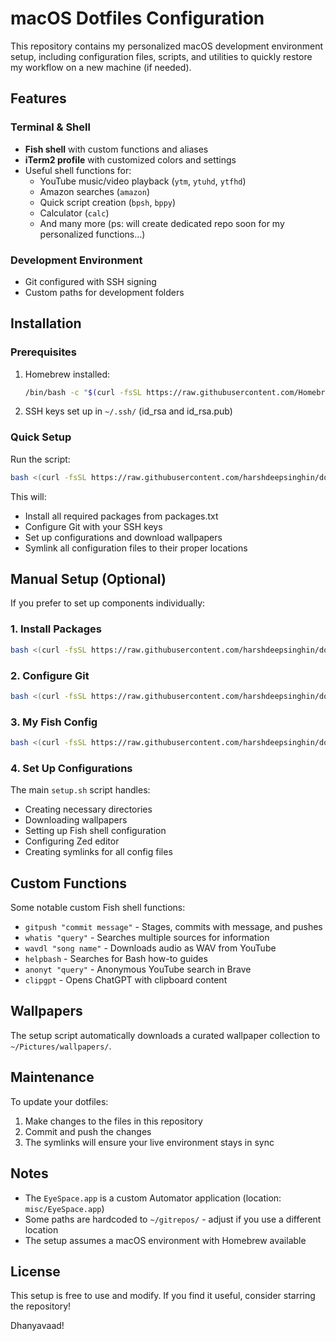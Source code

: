# macOS Dotfiles Configuration

This repository contains my personalized macOS development environment setup, including configuration files, scripts, and utilities to quickly restore my workflow on a new machine (if needed).

## Features

### Terminal & Shell
- **Fish shell** with custom functions and aliases
- **iTerm2 profile** with customized colors and settings
- Useful shell functions for:
  - YouTube music/video playback (`ytm`, `ytuhd`, `ytfhd`)
  - Amazon searches (`amazon`)
  - Quick script creation (`bpsh`, `bppy`)
  - Calculator (`calc`)
  - And many more (ps: will create dedicated repo soon for my personalized functions...)

### Development Environment
- Git configured with SSH signing
- Custom paths for development folders


## Installation

### Prerequisites

1. Homebrew installed:
   ```bash
   /bin/bash -c "$(curl -fsSL https://raw.githubusercontent.com/Homebrew/install/HEAD/install.sh)"
   ```
2. SSH keys set up in `~/.ssh/` (id_rsa and id_rsa.pub)

### Quick Setup

Run the script:
   ```bash
   bash <(curl -fsSL https://raw.githubusercontent.com/harshdeepsinghin/dotfiles/refs/heads/main/macOS/scripts/setup.sh)
   ```

This will:
- Install all required packages from packages.txt
- Configure Git with your SSH keys
- Set up configurations and download wallpapers
- Symlink all configuration files to their proper locations

## Manual Setup (Optional)

If you prefer to set up components individually:

### 1. Install Packages

```bash
bash <(curl -fsSL https://raw.githubusercontent.com/harshdeepsinghin/dotfiles/refs/heads/main/macOS/scripts/stems/install-packages.sh)
```

### 2. Configure Git

```bash
bash <(curl -fsSL https://raw.githubusercontent.com/harshdeepsinghin/dotfiles/refs/heads/main/macOS/scripts/stems/git-setup.sh) ok
```

### 3. My Fish Config

```bash
bash <(curl -fsSL https://raw.githubusercontent.com/harshdeepsinghin/dotfiles/refs/heads/main/macOS/scripts/stems/get-my-fish-config.sh)
```


### 4. Set Up Configurations

The main `setup.sh` script handles:
- Creating necessary directories
- Downloading wallpapers
- Setting up Fish shell configuration
- Configuring Zed editor
- Creating symlinks for all config files

## Custom Functions

Some notable custom Fish shell functions:

- `gitpush "commit message"` - Stages, commits with message, and pushes
- `whatis "query"` - Searches multiple sources for information
- `wavdl "song name"` - Downloads audio as WAV from YouTube
- `helpbash` - Searches for Bash how-to guides
- `anonyt "query"` - Anonymous YouTube search in Brave
- `clipgpt` - Opens ChatGPT with clipboard content

## Wallpapers

The setup script automatically downloads a curated wallpaper collection to `~/Pictures/wallpapers/`.

## Maintenance

To update your dotfiles:

1. Make changes to the files in this repository
2. Commit and push the changes
3. The symlinks will ensure your live environment stays in sync

## Notes

- The `EyeSpace.app` is a custom Automator application (location: `misc/EyeSpace.app`)
- Some paths are hardcoded to `~/gitrepos/` - adjust if you use a different location
- The setup assumes a macOS environment with Homebrew available

## License

This setup is free to use and modify. If you find it useful, consider starring the repository!

Dhanyavaad!